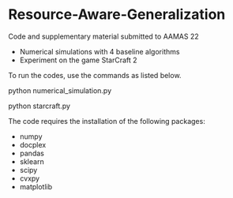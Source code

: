 # Resource-Aware-Generalization
Code and supplementary material submitted to AAMAS 22
- Numerical simulations with 4 baseline algorithms 
- Experiment on the game StarCraft 2

To run the codes, use the commands as listed below.

python numerical_simulation.py

python starcraft.py

The code requires the installation of the following packages:
- numpy
- docplex
- pandas
- sklearn
- scipy
- cvxpy
- matplotlib

